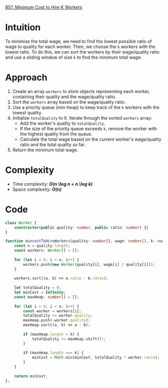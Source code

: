 [857. Minimum Cost to Hire K Workers](https://leetcode.com/problems/minimum-cost-to-hire-k-workers/)

# Intuition

To minimize the total wage, we need to find the lowest possible ratio of wage to quality for each worker. Then, we choose the `k` workers with the lowest ratio. To do this, we can sort the workers by their wage/quality ratio and use a sliding window of size `k` to find the minimum total wage.

# Approach

1. Create an array `workers` to store objects representing each worker, containing their quality and the wage/quality ratio.
2. Sort the `workers` array based on the wage/quality ratio.
3. Use a priority queue (min-heap) to keep track of the `k` workers with the lowest quality.
4. Initialize `totalQuality` to 0. Iterate through the sorted `workers` array:
   - Add the worker's quality to `totalQuality`.
   - If the size of the priority queue exceeds `k`, remove the worker with the highest quality from the queue.
   - Calculate the total wage based on the current worker's wage/quality ratio and the total quality so far.
5. Return the minimum total wage.

# Complexity

- Time complexity: ***O(n \log n + n \log k)***
- Space complexity: ***O(n)***

# Code

```typescript
class Worker {
    constructor(public quality: number, public ratio: number) {}
}

function mincostToHireWorkers(quality: number[], wage: number[], k: number): number {
    const n = quality.length;
    const workers: Worker[] = [];
    
    for (let i = 0; i < n; i++) {
        workers.push(new Worker(quality[i], wage[i] / quality[i]));
    }
    
    workers.sort((a, b) => a.ratio - b.ratio);
    
    let totalQuality = 0;
    let minCost = Infinity;
    const maxHeap: number[] = [];
    
    for (let i = 0; i < n; i++) {
        const worker = workers[i];
        totalQuality += worker.quality;
        maxHeap.push(-worker.quality);
        maxHeap.sort((a, b) => a - b);
        
        if (maxHeap.length > k) {
            totalQuality += maxHeap.shift()!;
        }
        
        if (maxHeap.length === k) {
            minCost = Math.min(minCost, totalQuality * worker.ratio);
        }
    }
    
    return minCost;
};

```